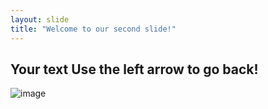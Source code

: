 ```yaml
---
layout: slide
title: "Welcome to our second slide!"
---
```

Your text
Use the left arrow to go back!
--
![image](https://user-images.githubusercontent.com/82728137/115124573-8cb56980-9f88-11eb-9394-9588cd1cf95f.png)
